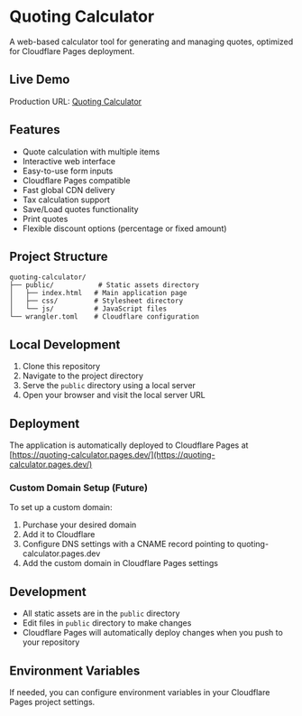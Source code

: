 # Quoting Calculator

A web-based calculator tool for generating and managing quotes, optimized for Cloudflare Pages deployment.

## Live Demo
Production URL: [Quoting Calculator](https://quoting-calculator.pages.dev/)

## Features
- Quote calculation with multiple items
- Interactive web interface
- Easy-to-use form inputs
- Cloudflare Pages compatible
- Fast global CDN delivery
- Tax calculation support
- Save/Load quotes functionality
- Print quotes
- Flexible discount options (percentage or fixed amount)

## Project Structure
```
quoting-calculator/
├── public/           # Static assets directory
│   ├── index.html   # Main application page
│   ├── css/         # Stylesheet directory
│   └── js/          # JavaScript files
└── wrangler.toml    # Cloudflare configuration
```

## Local Development
1. Clone this repository
2. Navigate to the project directory
3. Serve the `public` directory using a local server
4. Open your browser and visit the local server URL

## Deployment
The application is automatically deployed to Cloudflare Pages at [https://quoting-calculator.pages.dev/](https://quoting-calculator.pages.dev/)

### Custom Domain Setup (Future)
To set up a custom domain:
1. Purchase your desired domain
2. Add it to Cloudflare
3. Configure DNS settings with a CNAME record pointing to quoting-calculator.pages.dev
4. Add the custom domain in Cloudflare Pages settings

## Development
- All static assets are in the `public` directory
- Edit files in `public` directory to make changes
- Cloudflare Pages will automatically deploy changes when you push to your repository

## Environment Variables
If needed, you can configure environment variables in your Cloudflare Pages project settings.
